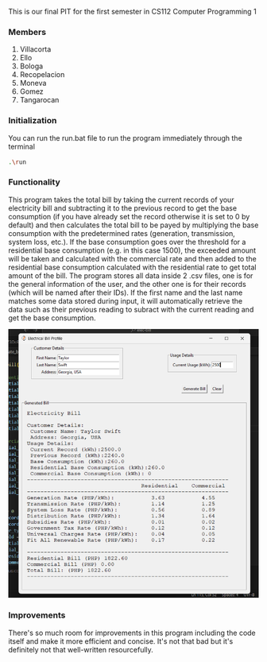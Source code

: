 This is our final PIT for the first semester in CS112 Computer Programming 1

### Members
<ol>
  <li>Villacorta</li>
  <li>Ello</li>
  <li>Bologa</li>
  <li>Recopelacion</li>
  <li>Moneva</li>
  <li>Gomez</li>
  <li>Tangarocan</li>
</ol>

### Initialization
You can run the run.bat file to run the program immediately through the terminal
```bash
.\run
```

### Functionality
<p>
  This program takes the total bill by taking the current records of your electricity bill
and subtracting it to the previous record to get the base consumption (if you have already set the record otherwise it is set 
to 0 by default) and then calculates the total bill to be payed by multiplying the base consumption with the predetermined rates (generation, transmission, system loss, etc.). If the base consumption goes over the threshold for a residential base consumption (e.g. in this case 1500), the exceeded amount will be taken and calculated with the commercial rate and then added to the residential base consumption calculated with the residential rate to get total amount of the bill. The program stores all data inside 2 .csv files, one is for the general information of the user, and the other one is for their records (which will be named after their IDs). If the first name and the last name matches some data stored during input, it will automatically retrieve the data such as their previous reading to subract with the current reading and get the base consumption.  
</p>

![menu](https://github.com/jooecoodes/elec-bill/blob/master/assets/showcase.png?raw=true)

### Improvements
There's so much room for improvements in this program including the code itself and make it more efficient and concise. It's not that bad but it's definitely not that well-written resourcefully.